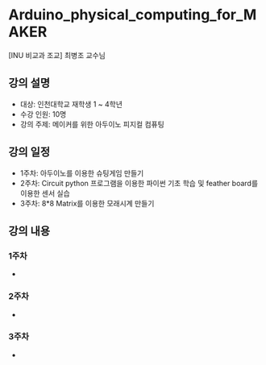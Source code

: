 # Arduino_physical_computing_for_MAKER
[INU 비교과 조교] 최병조 교수님

## 강의 설명
- 대상: 인천대학교 재학생 1 ~ 4학년  
- 수강 인원: 10명  
- 강의 주제: 메이커를 위한 아두이노 피지컬 컴퓨팅

## 강의 일정
- 1주차: 아두이노를 이용한 슈팅게임 만들기
- 2주차: Circuit python 프로그램을 이용한 파이썬 기초 학습 및 feather board를 이용한 센서 실습
- 3주차: 8*8 Matrix를 이용한 모래시계 만들기

## 강의 내용 ##
### 1주차
- 

### 2주차
- 

### 3주차
- 
